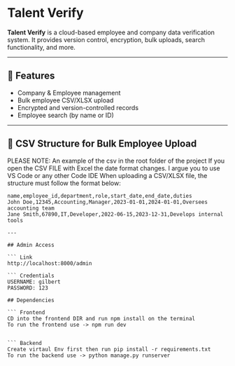 # Talent Verify

**Talent Verify** is a cloud-based employee and company data verification system. It provides version control, encryption, bulk uploads, search functionality, and more.

---

## 🚀 Features

- Company & Employee management
- Bulk employee CSV/XLSX upload
- Encrypted and version-controlled records
- Employee search (by name or ID)

---
## 📝 CSV Structure for Bulk Employee Upload

PLEASE NOTE: An example of the csv in the root folder of the project
If you open the CSV FILE with Excel the date format changes. I argue you to use VS Code or any other Code IDE
When uploading a CSV/XLSX file, the structure must follow the format below:

```csv
name,employee_id,department,role,start_date,end_date,duties
John Doe,12345,Accounting,Manager,2023-01-01,2024-01-01,Oversees accounting team
Jane Smith,67890,IT,Developer,2022-06-15,2023-12-31,Develops internal tools

---

## Admin Access

``` Link
http://localhost:8000/admin

``` Credentials
USERNAME: gilbert
PASSWORD: 123

## Dependencies

``` Frontend
CD into the frontend DIR and run npm install on the terminal 
To run the frontend use -> npm run dev


``` Backend 
Create virtaul Env first then run pip install -r requirements.txt
To run the backend use -> python manage.py runserver
